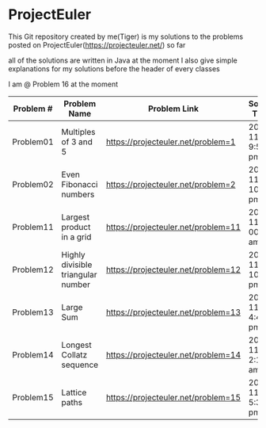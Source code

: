 ProjectEuler
============

This Git repository created by me(Tiger) is my solutions to the problems posted on ProjectEuler(https://projecteuler.net/) so far

all of the solutions are written in Java at the moment
I also give simple explanations for my solutions before the header of every classes


I am @ Problem 16 at the moment



|   Problem #   | Problem Name  | Problem Link  |  Solved Time  | 
| ------------- | ------------- | ------------- | ------------- |
|   Problem01    | Multiples of 3 and 5 |  https://projecteuler.net/problem=1  | 2014-11-27 9:52 pm |
|   Problem02   | Even Fibonacci numbers  |  https://projecteuler.net/problem=2  | 2014-11-27 10:25 pm |
|   Problem11   | Largest product in a grid  |  https://projecteuler.net/problem=11  | 2014-11-28 00:00 am |
|   Problem12   | Highly divisible triangular number  |  https://projecteuler.net/problem=12  | 2014-11-27 10:10 pm |
|   Problem13   | Large Sum  |  https://projecteuler.net/problem=13  | 2014-11-29 4:45 pm |
|   Problem14   | Longest Collatz sequence  |  https://projecteuler.net/problem=14  | 2014-11-29 2:12 am |
|   Problem15   | Lattice paths  |  https://projecteuler.net/problem=15  | 2014-11-28 5:30 pm |




